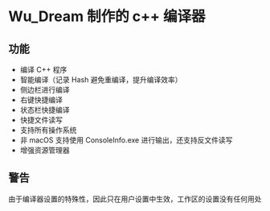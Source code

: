 # Wu_Dream 制作的 c++ 编译器
## 功能
- 编译 C++ 程序
- 智能编译（记录 Hash 避免重编译，提升编译效率）
- 侧边栏进行编译
- 右键快捷编译
- 状态栏快捷编译
- 快捷文件读写
- 支持所有操作系统
- 非 macOS 支持使用 ConsoleInfo.exe 进行输出，还支持反文件读写
- 增强资源管理器
## 警告
由于编译器设置的特殊性，因此只在用户设置中生效，工作区的设置没有任何用处
